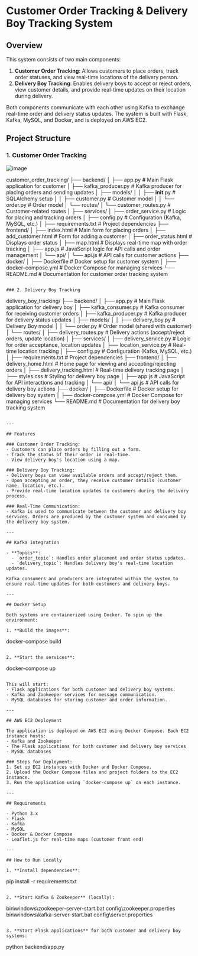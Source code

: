 # Customer Order Tracking & Delivery Boy Tracking System

## Overview

This system consists of two main components: 
1. **Customer Order Tracking**: Allows customers to place orders, track order statuses, and view real-time locations of the delivery person.
2. **Delivery Boy Tracking**: Enables delivery boys to accept or reject orders, view customer details, and provide real-time updates on their location during delivery.

Both components communicate with each other using Kafka to exchange real-time order and delivery status updates. The system is built with Flask, Kafka, MySQL, and Docker, and is deployed on AWS EC2.

## Project Structure

### 1. Customer Order Tracking
![image](https://github.com/user-attachments/assets/a2dc1b01-6b35-43d1-ad67-c8eece314ac4)

customer_order_tracking/
├── backend/
│   ├── app.py                      # Main Flask application for customer
│   ├── kafka_producer.py            # Kafka producer for placing orders and sending updates
│   ├── models/
│   │   ├── __init__.py             # SQLAlchemy setup
│   │   ├── customer.py             # Customer model
│   │   └── order.py                # Order model
│   └── routes/
│       └── customer_routes.py       # Customer-related routes
│   ├── services/
│       ├── order_service.py         # Logic for placing and tracking orders
│   ├── config.py                    # Configuration (Kafka, MySQL, etc.)
│   ├── requirements.txt             # Project dependencies
├── frontend/
│   ├── index.html                   # Main form for placing orders
│   ├── add_customer.html            # Form for adding a customer
│   ├── order_status.html            # Displays order status
│   ├── map.html                     # Displays real-time map with order tracking
│   ├── app.js                       # JavaScript logic for API calls and order management
│   └── api/
│       └── api.js                   # API calls for customer actions
├── docker/
│   ├── Dockerfile                   # Docker setup for customer system
│   ├── docker-compose.yml           # Docker Compose for managing services
└── README.md                        # Documentation for customer order tracking system
```

### 2. Delivery Boy Tracking

```
delivery_boy_tracking/
├── backend/
│   ├── app.py                      # Main Flask application for delivery boy
│   ├── kafka_consumer.py            # Kafka consumer for receiving customer orders
│   ├── kafka_producer.py            # Kafka producer for delivery status updates
│   ├── models/
│   │   ├── delivery_boy.py          # Delivery Boy model
│   │   └── order.py                # Order model (shared with customer)
│   └── routes/
│       ├── delivery_routes.py       # Delivery actions (accept/reject orders, update location)
│   ├── services/
│       ├── delivery_service.py      # Logic for order acceptance, location updates
│       ├── location_service.py      # Real-time location tracking
│   ├── config.py                    # Configuration (Kafka, MySQL, etc.)
│   ├── requirements.txt             # Project dependencies
├── frontend/
│   ├── delivery_home.html           # Home page for viewing and accepting/rejecting orders
│   ├── delivery_tracking.html       # Real-time delivery tracking page
│   ├── styles.css                   # Styling for delivery boy page
│   ├── app.js                       # JavaScript for API interactions and tracking
│   └── api/
│       └── api.js                   # API calls for delivery boy actions
├── docker/
│   ├── Dockerfile                   # Docker setup for delivery boy system
│   ├── docker-compose.yml           # Docker Compose for managing services
└── README.md                        # Documentation for delivery boy tracking system
```

---

## Features

### Customer Order Tracking:
- Customers can place orders by filling out a form.
- Track the status of their order in real-time.
- View delivery boy's location using a map.
  
### Delivery Boy Tracking:
- Delivery boys can view available orders and accept/reject them.
- Upon accepting an order, they receive customer details (customer name, location, etc.).
- Provide real-time location updates to customers during the delivery process.

### Real-Time Communication:
- Kafka is used to communicate between the customer and delivery boy services. Orders are produced by the customer system and consumed by the delivery boy system.
  
---

## Kafka Integration

- **Topics**: 
  - `order_topic`: Handles order placement and order status updates.
  - `delivery_topic`: Handles delivery boy's real-time location updates.

Kafka consumers and producers are integrated within the system to ensure real-time updates for both customers and delivery boys.

---

## Docker Setup

Both systems are containerized using Docker. To spin up the environment:

1. **Build the images**:
   ```
   docker-compose build
   ```

2. **Start the services**:
   ```
   docker-compose up
   ```

This will start:
- Flask applications for both customer and delivery boy systems.
- Kafka and Zookeeper services for message communication.
- MySQL databases for storing customer and order information.

---

## AWS EC2 Deployment

The application is deployed on AWS EC2 using Docker Compose. Each EC2 instance hosts:
- Kafka and Zookeeper
- The Flask applications for both customer and delivery boy services
- MySQL databases

### Steps for Deployment:
1. Set up EC2 instances with Docker and Docker Compose.
2. Upload the Docker Compose files and project folders to the EC2 instance.
3. Run the application using `docker-compose up` on each instance.

---

## Requirements

- Python 3.x
- Flask
- Kafka
- MySQL
- Docker & Docker Compose
- Leaflet.js for real-time maps (customer front end)

---

## How to Run Locally

1. **Install dependencies**:
   ```
   pip install -r requirements.txt
   ```

2. **Start Kafka & Zookeeper** (locally):
   ```
   bin\windows\zookeeper-server-start.bat config\zookeeper.properties
   bin\windows\kafka-server-start.bat config\server.properties
   ```

3. **Start Flask applications** for both customer and delivery boy systems:
   ```
   python backend/app.py
   ```
